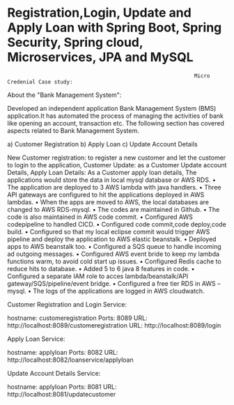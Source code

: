 # Registration,Login, Update and Apply Loan with Spring Boot, Spring Security, Spring cloud, Microservices, JPA and MySQL

																Micro Credenial Case study:

About the "Bank Management System":

Developed an independent application Bank Management System (BMS) application.It has automated the process of managing the activities of bank like opening an account, transaction etc.
The following section has covered aspects related to Bank Management System.

a) Customer Registration
b) Apply Loan
c) Update Account Details

New Customer registration: to register a new customer and let the customer to login to the application, Customer Update: as a Customer Update account Details,  Apply Loan Details: As a Customer apply loan details, The applications would store the data in local mysql database or AWS RDS. • The application are deployed to 3 AWS lambda with java handlers. • Three API gateways are configured to hit the applications deployed in AWS lambdas. • When the apps are moved to AWS, the local databases are changed to AWS RDS-mysql. • The codes are maintained in Github. • The code is also maintained in AWS code commit. • Configured AWS codepipeline to handled CICD. • Configured code commit,code deploy,code build. • Configured so that my local eclipse commit would trigger AWS pipeline and deploy the application to AWS elastic beanstalk. • Deployed apps to AWS beanstalk too. • Configured a SQS queue to handle incoming ad outgoing messages. • Configured AWS event bride to keep my lambda functions warm, to avoid cold start up issues. • Configured Redis cache to reduce hits to database. • Added 5 to 6 java 8 features in code. • Configured a separate IAM role to acces lambda/beanstalk/API gateway/SQS/pipeline/event bridge. • Configured a free tier RDS in AWS – mysql. • The logs of the applications are logged in AWS cloudwatch. 

Customer Registration and Login Service:

hostname: customeregistration
Ports: 8089
URL:  http://localhost:8089/customeregistration
URL:  http://localhost:8089/login
 

Apply Loan Service:

hostname: applyloan
Ports: 8082
URL:  http://localhost:8082/loanservice/applyloan


Update Account Details Service:

hostname: applyloan
Ports: 8081
URL:  http://localhost:8081/updatecustomer